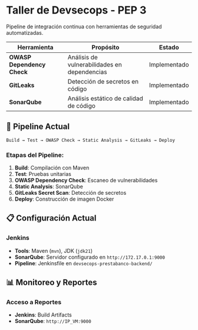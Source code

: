 # Taller de Devsecops - PEP 3

Pipeline de integración continua con herramientas de seguridad automatizadas.

| Herramienta | Propósito | Estado |
|-------------|-----------|---------|
| **OWASP Dependency Check** | Análisis de vulnerabilidades en dependencias | Implementado |
| **GitLeaks** | Detección de secretos en código | Implementado |
| **SonarQube** | Análisis estático de calidad de código | Implementado |


## 🚀 Pipeline Actual

```
Build → Test → OWASP Check → Static Analysis → GitLeaks → Deploy
```

### Etapas del Pipeline:
1. **Build**: Compilación con Maven
2. **Test**: Pruebas unitarias
3. **OWASP Dependency Check**: Escaneo de vulnerabilidades
4. **Static Analysis**: SonarQube
5. **GitLeaks Secret Scan**: Detección de secretos
6. **Deploy**: Construcción de imagen Docker

## 📋 Configuración Actual

### Jenkins
- **Tools**: Maven (`mvn`), JDK (`jdk21`)
- **SonarQube**: Servidor configurado en `http://172.17.0.1:9000`
- **Pipeline**: Jenkinsfile en `devsecops-prestabanco-backend/`

## 📊 Monitoreo y Reportes

### Acceso a Reportes
- **Jenkins**: Build Artifacts
- **SonarQube**: `http://IP_VM:9000`